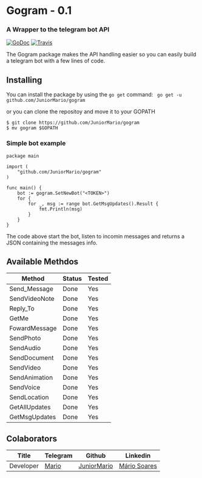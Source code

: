 # Gogram - 0.1
### A Wrapper to the telegram bot API

[![GoDoc](https://godoc.org/github.com/JuniorMario/gogram?status.svg)](http://godoc.org/github.com/JuniorMario/gogram)
[![Travis](https://travis-ci.org/JuniorMario/gogram.svg?branch=master)](https://travis-ci.org/github/JuniorMario/gogram)

The Gogram package makes the API handling easier so you can easily build a telegram bot with a few lines of code.

## Installing
You can install the package by using the `go get` command:
` go get -u github.com/JuniorMario/gogram` 

or you can clone the repositoy and move it to  your GOPATH
``` 
$ git clone https://github.com/JuniorMario/gogram
$ mv gogram $GOPATH
``` 

### Simple bot example

``` 
package main

import (
	"github.com/JuniorMario/gogram"
)

func main() {
	bot := gogram.SetNewBot("<TOKEN>")
	for {
		for _, msg := range bot.GetMsgUpdates().Result {
			fmt.Println(msg)
		}
	}
}
```

The code above start the bot, listen to incomin messages and returns a JSON containing the messages info.

## Available Methdos
| Method | Status | Tested |
| ------ | ------ | ------ |
| Send_Message | Done | Yes |
| SendVideoNote | Done | Yes |
| Reply_To | Done | Yes |
| GetMe | Done | Yes |
| FowardMessage | Done | Yes |
| SendPhoto | Done | Yes |
| SendAudio | Done | Yes |
| SendDocument | Done | Yes |
| SendVideo | Done | Yes |
| SendAnimation | Done | Yes |
| SendVoice | Done | Yes |
| SendLocation | Done | Yes |
| GetAllUpdates | Done | Yes |
| GetMsgUpdates | Done | Yes |




## Colaborators
| Title | Telegram | Github | Linkedin |
| ------ | ------ | ------ | ------ |
| Developer | [Mario](t.me/Barionixx) | [JuniorMario](https://github.com/JuniorMario/) | [Mário Soares](https://www.linkedin.com/in/mariojrsoares/) |



